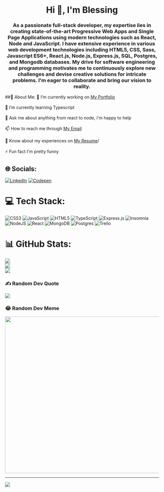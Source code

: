 <h1 align="center">Hi 👋, I'm Blessing</h1>
<h3 align="center">As a passionate full-stack developer, my expertise lies in creating state-of-the-art Progressive Web Apps and Single Page Applications using modern technologies such as React, Node and JavaScript. I have extensive experience in various web development technologies including HTML5, CSS, Sass, Javascript ES6+, React.js, Node.js, Express.js, SQL, Postgres, and Mongodb databases. My drive for software engineering and programming motivates me to continuously explore new challenges and devise creative solutions for intricate problems. I'm eager to collaborate and bring our vision to reality.</h3>

##💫 About Me:
🔭 I’m currently working on [My Portfolio](https://github.com/blessinguche/portfolio)<br><br>🌱 I’m currently learning Typescript<br><br>💬 Ask me about anything from react to node, i'm happy to help<br><br>📫 How to reach me through [My Email](blessing.u.uche@gmail.com)<br><br>📄 Know about my experiences on [My Resume](https://blessing-uche-resume.netlify.app)/<br><br>⚡ Fun fact I'm pretty funny


## 🌐 Socials:
[![LinkedIn](https://img.shields.io/badge/LinkedIn-%230077B5.svg?logo=linkedin&logoColor=white)](https://linkedin.com/in/blessinguche) [![Codepen](https://img.shields.io/badge/Codepen-000000?style=for-the-badge&logo=codepen&logoColor=white)](https://codepen.io/blessinguche) 

# 💻 Tech Stack:
![CSS3](https://img.shields.io/badge/css3-%231572B6.svg?style=for-the-badge&logo=css3&logoColor=white) ![JavaScript](https://img.shields.io/badge/javascript-%23323330.svg?style=for-the-badge&logo=javascript&logoColor=%23F7DF1E) ![HTML5](https://img.shields.io/badge/html5-%23E34F26.svg?style=for-the-badge&logo=html5&logoColor=white) ![TypeScript](https://img.shields.io/badge/typescript-%23007ACC.svg?style=for-the-badge&logo=typescript&logoColor=white) ![Express.js](https://img.shields.io/badge/express.js-%23404d59.svg?style=for-the-badge&logo=express&logoColor=%2361DAFB) ![Insomnia](https://img.shields.io/badge/Insomnia-black?style=for-the-badge&logo=insomnia&logoColor=5849BE) ![NodeJS](https://img.shields.io/badge/node.js-6DA55F?style=for-the-badge&logo=node.js&logoColor=white) ![React](https://img.shields.io/badge/react-%2320232a.svg?style=for-the-badge&logo=react&logoColor=%2361DAFB) ![MongoDB](https://img.shields.io/badge/MongoDB-%234ea94b.svg?style=for-the-badge&logo=mongodb&logoColor=white) ![Postgres](https://img.shields.io/badge/postgres-%23316192.svg?style=for-the-badge&logo=postgresql&logoColor=white) ![Trello](https://img.shields.io/badge/Trello-%23026AA7.svg?style=for-the-badge&logo=Trello&logoColor=white)
# 📊 GitHub Stats:
![](https://github-readme-stats.vercel.app/api?username=blessinguche&theme=radical&hide_border=false&include_all_commits=false&count_private=true)<br/>
![](https://github-readme-streak-stats.herokuapp.com/?user=blessinguche&theme=radical&hide_border=false)<br/>
![](https://github-readme-stats.vercel.app/api/top-langs/?username=blessinguche&theme=radical&hide_border=false&include_all_commits=false&count_private=true&layout=compact)

### ✍️ Random Dev Quote
![](https://quotes-github-readme.vercel.app/api?type=horizontal&theme=radical)

### 😂 Random Dev Meme
<img src="https://rm.up.railway.app/" width="512px"/>

---
[![](https://visitcount.itsvg.in/api?id=blessinguche&icon=5&color=6)](https://visitcount.itsvg.in)

<!-- Proudly created with GPRM ( https://gprm.itsvg.in ) -->
